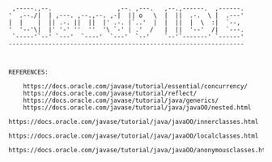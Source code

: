      ,-----.,--.                  ,--. ,---.   ,--.,------.  ,------.
    '  .--./|  | ,---. ,--.,--. ,-|  || o   \  |  ||  .-.  \ |  .---'
    |  |    |  || .-. ||  ||  |' .-. |`..'  |  |  ||  |  \  :|  `--, 
    '  '--'\|  |' '-' ''  ''  '\ `-' | .'  /   |  ||  '--'  /|  `---.
     `-----'`--' `---'  `----'  `---'  `--'    `--'`-------' `------'
    ----------------------------------------------------------------- 



    REFERENCES:

    	https://docs.oracle.com/javase/tutorial/essential/concurrency/
    	https://docs.oracle.com/javase/tutorial/reflect/
    	https://docs.oracle.com/javase/tutorial/java/generics/
        https://docs.oracle.com/javase/tutorial/java/javaOO/nested.html
        https://docs.oracle.com/javase/tutorial/java/javaOO/innerclasses.html
        https://docs.oracle.com/javase/tutorial/java/javaOO/localclasses.html
        https://docs.oracle.com/javase/tutorial/java/javaOO/anonymousclasses.html
 
